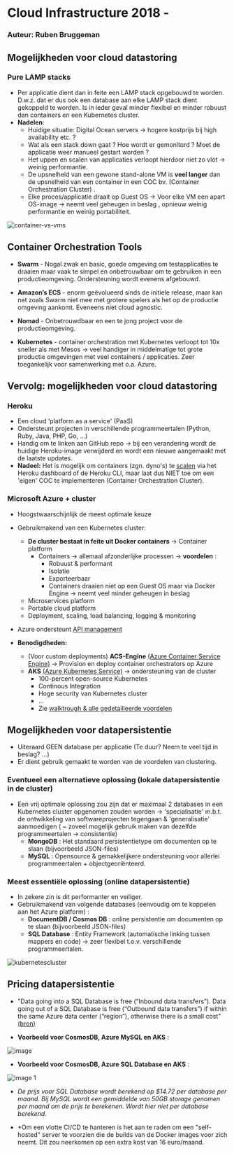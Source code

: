 # Cloud Infrastructure 2018 - 

### Auteur: Ruben Bruggeman

## Mogelijkheden voor cloud datastoring


### Pure LAMP stacks

* Per applicatie dient dan in feite een LAMP stack opgebouwd te worden. D.w.z. dat er dus ook een database aan elke LAMP stack dient gekoppeld te worden. Is in ieder geval minder flexibel en minder robuust dan containers en een Kubernetes cluster. 
* **Nadelen**:
    * Huidige situatie: Digital Ocean servers -> hogere kostprijs bij high availability etc. ?
    * Wat als een stack down gaat ? Hoe wordt er gemonitord ? Moet de applicatie weer manueel gestart worden ?
    * Het uppen en scalen van applicaties verloopt hierdoor niet zo vlot -> weinig performantie.
    * De upsnelheid van een gewone stand-alone VM is **veel langer** dan de upsnelheid van een container in een COC bv. (Container Orchestration Cluster) .
    * Elke proces/applicatie draait op Guest OS -> Voor elke VM een apart OS-image -> neemt veel geheugen in beslag , opnieuw weinig performantie en weinig portabiliteit.
   

![container-vs-vms](https://user-images.githubusercontent.com/36444318/41443637-6cf82eb0-703e-11e8-8711-f3610097dfd1.jpg)

## Container Orchestration Tools

* **Swarm** - Nogal zwak en basic, goede omgeving om testapplicaties te draaien maar vaak te simpel en onbetrouwbaar om te gebruiken in een productieomgeving. Ondersteuning wordt evenens afgebouwd.

* **Amazon’s ECS** - enorm geëvolueerd sinds de initiele release, maar kan net zoals Swarm niet mee met grotere spelers als het op de productie omgeving aankomt. Eveneens niet cloud agnostic.

* **Nomad** - Onbetrouwdbaar en een te jong project voor de productieomgeving.

* **Kubernetes** - container orchestration met Kubernetes verloopt tot 10x sneller als met Mesos -> veel handiger in middelmatige tot grote productie omgevingen met veel containers / applicaties. Zeer toegankelijk voor samenwerking met o.a. Azure.

## Vervolg: mogelijkheden voor cloud datastoring

### Heroku

* Een cloud 'platform as a service' (PaaS) 
* Ondersteunt projecten in verschillende programmeertalen (Python, Ruby, Java, PHP, Go, ...)
* Handig om te linken aan GitHub repo -> bij een verandering wordt de huidige Heroku-image verwijderd en wordt een nieuwe aangemaakt met de laatste updates.
* **Nadeel:** Het is mogelijk om containers (zgn. dyno's) te [scalen](https://www.heroku.com/dynos/scaling) via het Heroku dashboard of de Heroku CLI, maar laat dus NIET toe om een 'eigen' COC te implementeren (Container Orchestration Cluster).
   

### Microsoft Azure + cluster

* Hoogstwaarschijnlijk de meest optimale keuze
* Gebruikmakend van een Kubernetes cluster:
    * **De cluster bestaat in feite uit Docker containers** -> Container platform 
      * Containers -> allemaal afzonderlijke processen -> **voordelen** :
         * Robuust & performant
         * Isolatie 
         * Exporteerbaar
         * Containers draaien niet op een Guest OS maar via Docker Engine -> neemt veel minder geheugen in beslag
    * Microservices platform
    * Portable cloud platform
    * Deployment, scaling, load balancing, logging & monitoring
* Azure ondersteunt [API management](https://docs.microsoft.com/en-us/azure/api-management/)


* **Benodigdheden:**
    * (Voor custom deployments) **ACS-Engine** [(Azure Container Service Engine)](https://github.com/Azure/acs-engine) -> Provision en deploy container orchestrators op Azure 
    * **AKS** [(Azure Kubernetes Service)](https://azure.microsoft.com/en-us/services/kubernetes-service/) -> ondersteuning van de cluster 
        * 100-percent open-source Kubernetes
        * Continous Integration
        * Hoge security van Kubernetes cluster
        * ...
        * Zie [walktrough & alle gedetailleerde voordelen](https://docs.microsoft.com/en-us/azure/aks/intro-kubernetes)



## Mogelijkheden voor datapersistentie

* Uiteraard GEEN database per applicatie (Te duur? Neem te veel tijd in beslag? ...)
* Er dient gebruik gemaakt te worden van de voordelen van clustering.

### Eventueel een alternatieve oplossing (lokale datapersistentie in de cluster)

* Een vrij optimale oplossing zou zijn dat er maximaal 2 databases in een Kubernetes cluster opgenomen zouden worden -> 'specialisatie' m.b.t. de ontwikkeling van softwareprojecten tegengaan & 'generalisatie' aanmoedigen ( ~ zoveel mogelijk gebruik maken van dezelfde programmeertalen -> consistentie)    
    * **MongoDB** : Het standaard persistentietype om documenten op te slaan (bijvoorbeeld JSON-files)
    * **MySQL** : Opensource & gemakkelijkere ondersteuning voor allerlei programmeertalen + objectgeoriënteerd.

### Meest essentiële oplossing (online datapersistentie) 

* In zekere zin is dit performanter en veiliger.
* Gebruikmakend van volgende databases (eenvoudig om te koppelen aan het Azure platform) :
   * **DocumentDB / Cosmos DB** : online persistentie om documenten op te slaan (bijvoorbeeld JSON-files)
   * **SQL Database** : Entity Framework (automatische linking tussen mappers en code) -> zeer flexibel t.o.v. verschillende programmeertalen.



![kubernetescluster](https://user-images.githubusercontent.com/36444318/41456561-1f9c9ae6-7081-11e8-92a8-6063998b4146.png)


## Pricing datapersistentie

* "Data going into a SQL Database is free (“Inbound data transfers”).  Data going out of a SQL Database is free (“Outbound data transfers”) if within the same Azure data center (“region”), otherwise there is a small cost" [(bron)](http://www.jamesserra.com/archive/2016/04/azure-sql-database-pricing/)

 * **Voorbeeld voor CosmosDB, Azure MySQL en AKS** :  
 
 ![image](https://user-images.githubusercontent.com/36444318/41460721-e06651ca-708d-11e8-8fb5-7933a8a356dd.png)

* **Voorbeeld voor CosmosDB, Azure SQL Database en AKS** :

![image 1](https://user-images.githubusercontent.com/36444318/41460955-8f1d16ae-708e-11e8-96da-c6c242886c1c.png)

* *De prijs voor SQL Database wordt berekend op $14.72 per database per maand. Bij MySQL wordt een gemiddelde van 50GB storage genomen per maand om de prijs te berekenen. Wordt hier niet per database berekend.* 

* *Om een vlotte CI/CD te hanteren is het aan te raden om een "self-hosted" server te voorzien die de builds van de Docker images voor zich neemt. Dit zou neerkomen op een extra kost van 16 euro/maand. 
